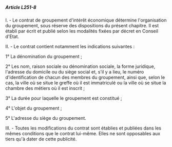 ##### Article L251-8

I. - Le contrat de groupement d'intérêt économique détermine l'organisation du groupement, sous réserve des dispositions du présent chapitre. Il est établi par écrit et publié selon les modalités fixées par décret en Conseil d'Etat.

II. - Le contrat contient notamment les indications suivantes :

1° La dénomination du groupement ;

2° Les nom, raison sociale ou dénomination sociale, la forme juridique, l'adresse du domicile ou du siège social et, s'il y a lieu, le numéro d'identification de chacun des membres du groupement, ainsi que, selon le cas, la ville où se situe le greffe où il est immatriculé ou la ville où se situe la chambre des métiers où il est inscrit ;

3° La durée pour laquelle le groupement est constitué ;

4° L'objet du groupement ;

5° L'adresse du siège du groupement.

III. - Toutes les modifications du contrat sont établies et publiées dans les mêmes conditions que le contrat lui-même. Elles ne sont opposables aux tiers qu'à dater de cette publicité.

